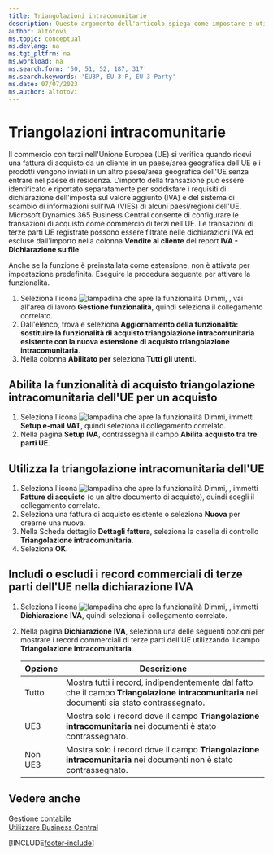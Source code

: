 ```yaml
---
title: Triangolazioni intracomunitarie
description: Questo argomento dell'articolo spiega come impostare e utilizzare le triangolazioni intracomunitarie dell'Unione europea (UE).
author: altotovi
ms.topic: conceptual
ms.devlang: na
ms.tgt_pltfrm: na
ms.workload: na
ms.search.form: '50, 51, 52, 187, 317'
ms.search.keywords: 'EU3P, EU 3-P, EU 3-Party'
ms.date: 07/07/2023
ms.author: altotovi
---
```


# <a name="eu-third-party-purchase-transactions"></a>Triangolazioni intracomunitarie

Il commercio con terzi nell'Unione Europea (UE) si verifica quando ricevi una fattura di acquisto da un cliente in un paese/area geografica dell'UE e i prodotti vengono inviati in un altro paese/area geografica dell'UE senza entrare nel paese di residenza. L'importo della transazione può essere identificato e riportato separatamente per soddisfare i requisiti di dichiarazione dell'imposta sul valore aggiunto (IVA) e del sistema di scambio di informazioni sull'IVA (VIES) di alcuni paesi/regioni dell'UE. Microsoft Dynamics 365 Business Central consente di configurare le transazioni di acquisto come commercio di terzi nell'UE. Le transazioni di terze parti UE registrate possono essere filtrate nelle dichiarazioni IVA ed escluse dall'importo nella colonna **Vendite al cliente** del report **IVA - Dichiarazione su file**.

Anche se la funzione è preinstallata come estensione, non è attivata per impostazione predefinita. Eseguire la procedura seguente per attivare la funzionalità.

1. Seleziona l'icona ![lampadina che apre la funzionalità Dimmi](media/ui-search/search_small.png "Informazioni sull'operazione che si desidera eseguire"), , vai all'area di lavoro **Gestione funzionalità**, quindi seleziona il collegamento correlato.
2. Dall'elenco, trova e seleziona **Aggiornamento della funzionalità: sostituire la funzionalità di acquisto triangolazione intracomunitaria esistente con la nuova estensione di acquisto triangolazione intracomunitaria**.
3. Nella colonna **Abilitato per** seleziona **Tutti gli utenti**.

## <a name="enable-eu-third-party-trade-functionality-for-a-purchase"></a>Abilita la funzionalità di acquisto triangolazione intracomunitaria dell'UE per un acquisto

1. Seleziona l'icona ![lampadina che apre la funzionalità Dimmi](media/ui-search/search_small.png "Informazioni sull'operazione che si desidera eseguire"), immetti **Setup e-mail VAT**, quindi seleziona il collegamento correlato.
2. Nella pagina **Setup IVA**, contrassegna il campo **Abilita acquisto tra tre parti UE**.

## <a name="use-eu-third-party-trade-functionality"></a>Utilizza la triangolazione intracomunitaria dell'UE

1. Seleziona l'icona ![lampadina che apre la funzionalità Dimmi](media/ui-search/search_small.png "Informazioni sull'operazione che si desidera eseguire"), , immetti **Fatture di acquisto** (o un altro documento di acquisto), quindi scegli il collegamento correlato.
2. Seleziona una fattura di acquisto esistente o seleziona **Nuova** per crearne una nuova.
3. Nella Scheda dettaglio **Dettagli fattura**, seleziona la casella di controllo **Triangolazione intracomunitaria**.
4. Seleziona **OK**.

## <a name="include-or-exclude-eu-third-party-trade-records-on-the-vat-statement"></a>Includi o escludi i record commerciali di terze parti dell'UE nella dichiarazione IVA

1. Seleziona l'icona ![lampadina che apre la funzionalità Dimmi](media/ui-search/search_small.png "Informazioni sull'operazione che si desidera eseguire"), , immetti **Dichiarazione IVA**, quindi seleziona il collegamento correlato.
2. Nella pagina **Dichiarazione IVA**, seleziona una delle seguenti opzioni per mostrare i record commerciali di terze parti dell'UE utilizzando il campo **Triangolazione intracomunitaria**.

    | Opzione | Descrizione |
    |--------|-------------|
    | Tutto | Mostra tutti i record, indipendentemente dal fatto che il campo **Triangolazione intracomunitaria** nei documenti sia stato contrassegnato. |
    | UE3 | Mostra solo i record dove il campo **Triangolazione intracomunitaria** nei documenti è stato contrassegnato. |
    | Non UE3 | Mostra solo i record dove il campo **Triangolazione intracomunitaria** nei documenti non è stato contrassegnato. |


## <a name="see-also"></a>Vedere anche
[Gestione contabile](finance.md)  
[Utilizzare Business Central](ui-work-product.md)

[!INCLUDE[footer-include](includes/footer-banner.md)]
